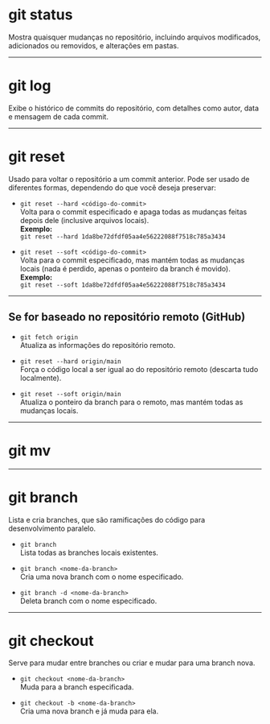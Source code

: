 # git status

Mostra quaisquer mudanças no repositório, incluindo arquivos modificados, adicionados ou removidos, e alterações em pastas.

---

# git log

Exibe o histórico de commits do repositório, com detalhes como autor, data e mensagem de cada commit.

---

# git reset

Usado para voltar o repositório a um commit anterior. Pode ser usado de diferentes formas, dependendo do que você deseja preservar:

- `git reset --hard <código-do-commit>`  
  Volta para o commit especificado e apaga todas as mudanças feitas depois dele (inclusive arquivos locais).  
  __Exemplo:__  
  `git reset --hard 1da8be72dfdf05aa4e56222088f7518c785a3434`

- `git reset --soft <código-do-commit>`  
  Volta para o commit especificado, mas mantém todas as mudanças locais (nada é perdido, apenas o ponteiro da branch é movido).  
  __Exemplo:__  
  `git reset --soft 1da8be72dfdf05aa4e56222088f7518c785a3434`

---

## Se for baseado no repositório remoto (GitHub)

- `git fetch origin`  
  Atualiza as informações do repositório remoto.

- `git reset --hard origin/main`  
  Força o código local a ser igual ao do repositório remoto (descarta tudo localmente).

- `git reset --soft origin/main`  
  Atualiza o ponteiro da branch para o remoto, mas mantém todas as mudanças locais.

---

# git mv

---

# git branch

Lista e cria branches, que são ramificações do código para desenvolvimento paralelo.

- `git branch`  
  Lista todas as branches locais existentes.

- `git branch <nome-da-branch>`  
  Cria uma nova branch com o nome especificado.

- `git branch -d <nome-da-branch>`  
  Deleta branch com o nome especificado.

---

# git checkout

Serve para mudar entre branches ou criar e mudar para uma branch nova.

- `git checkout <nome-da-branch>`  
  Muda para a branch especificada.

- `git checkout -b <nome-da-branch>`  
  Cria uma nova branch e já muda para ela.
